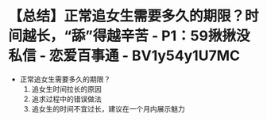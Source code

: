 # 【总结】正常追女生需要多久的期限？时间越长，“舔”得越辛苦 - P1：59揪揪没私信 - 恋爱百事通 - BV1y54y1U7MC

-   正常追女生需要多久的期限？
    1.  追女生时间拉长的原因
    2.  追求过程中的错误做法
    3.  追女生的时间不宜过长，建议在一个月内展示魅力